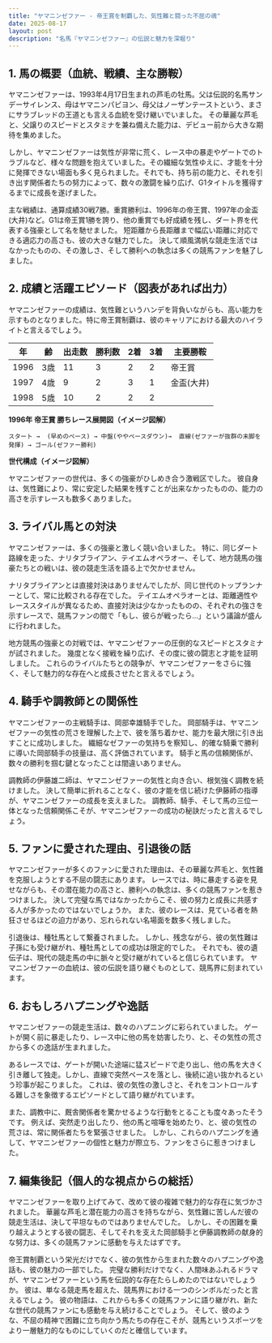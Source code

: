 ```yaml
---
title: "ヤマニンゼファー - 帝王賞を制覇した、気性難と闘った不屈の魂"
date: 2025-08-17
layout: post
description: "名馬『ヤマニンゼファー』の伝説と魅力を深堀り"
---
```


## 1. 馬の概要（血統、戦績、主な勝鞍）

ヤマニンゼファーは、1993年4月17日生まれの芦毛の牡馬。父は伝説的名馬サンデーサイレンス、母はヤマニンパピヨン、母父はノーザンテーストという、まさにサラブレッドの王道とも言える血統を受け継いでいました。  その華麗な芦毛と、父譲りのスピードとスタミナを兼ね備えた能力は、デビュー前から大きな期待を集めました。

しかし、ヤマニンゼファーは気性が非常に荒く、レース中の暴走やゲートでのトラブルなど、様々な問題を抱えていました。その繊細な気性ゆえに、才能を十分に発揮できない場面も多く見られました。それでも、持ち前の能力と、それを引き出す関係者たちの努力によって、数々の激闘を繰り広げ、G1タイトルを獲得するまでに成長を遂げました。

主な戦績は、通算成績30戦7勝。重賞勝利は、1996年の帝王賞、1997年の金盃(大井)など。G1は帝王賞1勝を誇り、他の重賞でも好成績を残し、ダート界を代表する強豪として名を馳せました。  短距離から長距離まで幅広い距離に対応できる適応力の高さも、彼の大きな魅力でした。  決して順風満帆な競走生活ではなかったものの、その激しさ、そして勝利への執念は多くの競馬ファンを魅了しました。


## 2. 成績と活躍エピソード（図表があれば出力）

ヤマニンゼファーの成績は、気性難というハンデを背負いながらも、高い能力を示すものとなりました。特に帝王賞制覇は、彼のキャリアにおける最大のハイライトと言えるでしょう。

| 年 | 齢 | 出走数 | 勝利数 | 2着 | 3着 | 主要勝鞍 |
|---|---|---|---|---|---|---|
| 1996 | 3歳 | 11 | 3 | 2 | 2 | 帝王賞 |
| 1997 | 4歳 | 9 | 2 | 3 | 1 | 金盃(大井) |
| 1998 | 5歳 | 10 | 2 | 2 | 2 |  |


**1996年 帝王賞 勝ちレース展開図（イメージ図解）**

```
スタート →  (早めのペース) → 中盤(ややペースダウン)→  直線(ゼファーが抜群の末脚を発揮) → ゴール(ゼファー勝利)
```

**世代構成（イメージ図解）**

ヤマニンゼファーの世代は、多くの強豪がひしめき合う激戦区でした。  彼自身は、気性難により、常に安定した結果を残すことが出来なかったものの、能力の高さを示すレースも数多くありました。


## 3. ライバル馬との対決

ヤマニンゼファーは、多くの強豪と激しく競い合いました。  特に、同じダート路線を走った、ナリタブライアン、テイエムオペラオー、そして、地方競馬の強豪たちとの戦いは、彼の競走生活を語る上で欠かせません。

ナリタブライアンとは直接対決はありませんでしたが、同じ世代のトップランナーとして、常に比較される存在でした。  テイエムオペラオーとは、距離適性やレーススタイルが異なるため、直接対決は少なかったものの、それぞれの強さを示すレースで、競馬ファンの間で「もし、彼らが戦ったら…」という議論が盛んに行われました。

地方競馬の強豪との対戦では、ヤマニンゼファーの圧倒的なスピードとスタミナが試されました。  幾度となく接戦を繰り広げ、その度に彼の闘志と才能を証明しました。 これらのライバルたちとの競争が、ヤマニンゼファーをさらに強く、そして魅力的な存在へと成長させたと言えるでしょう。


## 4. 騎手や調教師との関係性

ヤマニンゼファーの主戦騎手は、岡部幸雄騎手でした。  岡部騎手は、ヤマニンゼファーの気性の荒さを理解した上で、彼を落ち着かせ、能力を最大限に引き出すことに成功しました。  繊細なゼファーの気持ちを察知し、的確な騎乗で勝利に導いた岡部騎手の技量は、高く評価されています。  騎手と馬の信頼関係が、数々の勝利を掴む鍵となったことは間違いありません。

調教師の伊藤雄二師は、ヤマニンゼファーの気性と向き合い、根気強く調教を続けました。  決して簡単に折れることなく、彼の才能を信じ続けた伊藤師の指導が、ヤマニンゼファーの成長を支えました。  調教師、騎手、そして馬の三位一体となった信頼関係こそが、ヤマニンゼファーの成功の秘訣だったと言えるでしょう。


## 5. ファンに愛された理由、引退後の話

ヤマニンゼファーが多くのファンに愛された理由は、その華麗な芦毛と、気性難を克服しようとする不屈の闘志にあります。  レースでは、時に暴走する姿を見せながらも、その潜在能力の高さと、勝利への執念は、多くの競馬ファンを惹きつけました。  決して完璧な馬ではなかったからこそ、彼の努力と成長に共感する人が多かったのではないでしょうか。  また、彼のレースは、見ている者を熱狂させるほどの迫力があり、忘れられない名場面を数多く残しました。

引退後は、種牡馬として繋養されました。  しかし、残念ながら、彼の気性難は子孫にも受け継がれ、種牡馬としての成功は限定的でした。  それでも、彼の遺伝子は、現代の競走馬の中に脈々と受け継がれていると信じられています。  ヤマニンゼファーの血統は、彼の伝説を語り継ぐものとして、競馬界に刻まれています。


## 6. おもしろハプニングや逸話

ヤマニンゼファーの競走生活は、数々のハプニングに彩られていました。  ゲートが開く前に暴走したり、レース中に他の馬を妨害したり、と、その気性の荒さから多くの逸話が生まれました。

あるレースでは、ゲートが開いた途端に猛スピードで走り出し、他の馬を大きく引き離して独走。しかし、直線で突然ペースを落とし、後続に追い抜かれるという珍事が起こりました。  これは、彼の気性の激しさと、それをコントロールする難しさを象徴するエピソードとして語り継がれています。

また、調教中に、厩舎関係者を驚かせるような行動をとることも度々あったそうです。  例えば、突然走り出したり、他の馬と喧嘩を始めたり、と、彼の気性の荒さは、常に関係者たちを緊張させました。  しかし、これらのハプニングを通して、ヤマニンゼファーの個性と魅力が際立ち、ファンをさらに惹きつけました。


## 7. 編集後記（個人的な視点からの総括）

ヤマニンゼファーを取り上げてみて、改めて彼の複雑で魅力的な存在に気づかされました。  華麗な芦毛と潜在能力の高さを持ちながら、気性難に苦しんだ彼の競走生活は、決して平坦なものではありませんでした。  しかし、その困難を乗り越えようとする彼の闘志、そしてそれを支えた岡部騎手と伊藤調教師の献身的な努力は、多くの競馬ファンに感動を与えたはずです。

帝王賞制覇という栄光だけでなく、彼の気性から生まれた数々のハプニングや逸話も、彼の魅力の一部でした。  完璧な勝利だけでなく、人間味あふれるドラマが、ヤマニンゼファーという馬を伝説的な存在たらしめたのではないでしょうか。  彼は、単なる競走馬を超えた、競馬界における一つのシンボルだったと言えるでしょう。  彼の物語は、これからも多くの競馬ファンに語り継がれ、新たな世代の競馬ファンにも感動を与え続けることでしょう。  そして、彼のような、不屈の精神で困難に立ち向かう馬たちの存在こそが、競馬というスポーツをより一層魅力的なものにしていくのだと確信しています。
